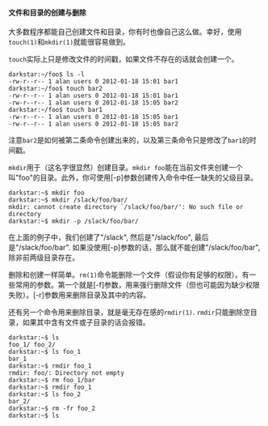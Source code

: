 #### 文件和目录的创建与删除

大多数程序都能自己创建文件和目录，你有时也像自己这么做。幸好，使用`touch(1)`和`mkdir(1)`就能很容易做到。

`touch`实际上只是修改文件的时间戳，如果文件不存在的话就会创建一个。

```Shell
darkstar:~/foo$ ls -l
-rw-r--r-- 1 alan users 0 2012-01-18 15:01 bar1
darkstar:~/foo$ touch bar2
-rw-r--r-- 1 alan users 0 2012-01-18 15:01 bar1
-rw-r--r-- 1 alan users 0 2012-01-18 15:05 bar2
darkstar:~/foo$ touch bar1
-rw-r--r-- 1 alan users 0 2012-01-18 15:05 bar1
-rw-r--r-- 1 alan users 0 2012-01-18 15:05 bar2
```

注意`bar2`是如何被第二条命令创建出来的，以及第三条命令只是修改了`bar1`的时间戳。

`mkdir`用于（这名字很显然）创建目录。`mkdir foo`能在当前文件夹创建一个叫"foo"的目录。此外，你可使用[-p]参数创建传入命令中任一缺失的父级目录。

```Shell
darkstar:~$ mkdir foo
darkstar:~$ mkdir /slack/foo/bar/
mkdir: cannot create directory `/slack/foo/bar/': No such file or directory
darkstar:~$ mkdir -p /slack/foo/bar/
```

在上面的例子中，我们创建了"/slack", 然后是"/slack/foo", 最后是"/slack/foo/bar". 如果没使用[-p]参数的话，那么就不能创建"/slack/foo/bar", 除非前两级目录存在。

删除和创建一样简单。`rm(1)`命令能删除一个文件（假设你有足够的权限）。有一些常用的参数。第一个就是[-f]参数，用来强行删除文件（但也可能因为缺少权限失败）。[-r]参数用来删除目录及其中的内容。

还有另一个命令用来删除目录，就是毫无存在感的`rmdir(1)`. `rmdir`只能删除空目录，如果其中含有文件或子目录的话会报错。

```Shell
darkstar:~$ ls
foo_1/ foo_2/
darkstar:~$ ls foo_1
bar_1
darkstar:~$ rmdir foo_1
rmdir: foo/: Directory not empty
darkstar:~$ rm foo_1/bar
darkstar:~$ rmdir foo_1
darkstar:~$ ls foo_2
bar_2/
darkstar:~$ rm -fr foo_2
darkstar:~$ ls
```
